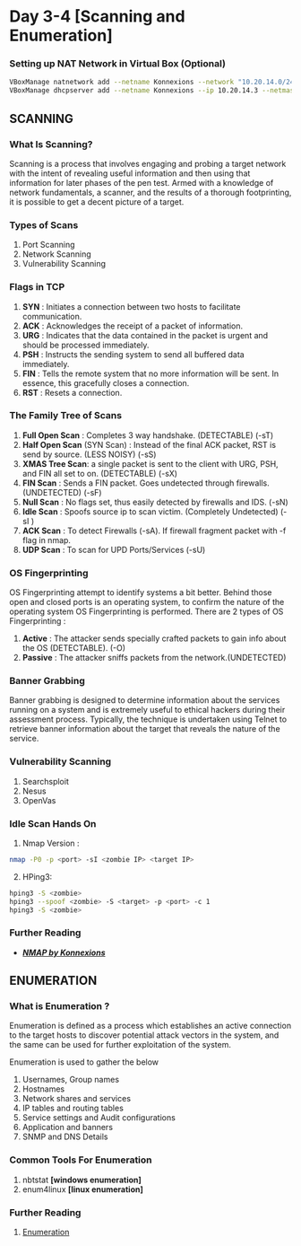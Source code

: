 # Day 3-4 [Scanning and Enumeration]

### Setting up NAT Network in Virtual Box (Optional)
```sh
VBoxManage natnetwork add --netname Konnexions --network "10.20.14.0/24" --enable
VBoxManage dhcpserver add --netname Konnexions --ip 10.20.14.3 --netmask 255.255.255.0 --lowerip 10.20.14.200 --upperip 10.20.14.250 --enable
```

## SCANNING

### What Is Scanning?

Scanning is a process that involves engaging and probing a target network with the intent
of revealing useful information and then using that information for later phases of the
pen test. Armed with a knowledge of network fundamentals, a scanner, and the results of
a thorough footprinting, it is possible to get a decent picture of a target.

### Types of Scans 

1. Port Scanning
2. Network Scanning
3. Vulnerability Scanning 

### Flags in TCP

1. **SYN** : Initiates a connection between two hosts to facilitate communication.
2. **ACK** : Acknowledges the receipt of a packet of information.
3. **URG** : Indicates that the data contained in the packet is urgent and should be processed immediately.
4. **PSH** : Instructs the sending system to send all buffered data immediately.
5. **FIN** : Tells the remote system that no more information will be sent. In essence, this gracefully closes a connection.
6. **RST** : Resets a connection.

### The Family Tree of Scans

1. **Full Open Scan** : Completes 3 way handshake. (DETECTABLE) (-sT)
2. **Half Open Scan** (SYN Scan) : Instead of the final ACK packet, RST is send by source. (LESS NOISY) (-sS)
3. **XMAS Tree Scan**: a single packet is sent to the client with URG, PSH, and FIN all set to on. (DETECTABLE) (-sX)
4. **FIN Scan** :  Sends a FIN packet. Goes undetected through firewalls. (UNDETECTED) (-sF)
5. **Null Scan** : No flags set, thus easily detected by firewalls and IDS. (-sN)
6. **Idle Scan** : Spoofs source ip to scan victim. (Completely Undetected) (-sI <spoof> <target>)
7. **ACK Scan** : To detect Firewalls (-sA). If firewall fragment packet with -f flag in  nmap.
8. **UDP Scan** : To scan for UPD Ports/Services (-sU)

### OS Fingerprinting

OS Fingerprinting attempt to identify systems a bit better. Behind those open and closed ports is an operating system, to confirm the nature of the operating system OS Fingerprinting is performed. There are 2 types of OS Fingerprinting :
1. **Active** : The attacker sends specially crafted packets to gain info about the OS (DETECTABLE). (-O)
2. **Passive** : The attacker sniffs packets from the network.(UNDETECTED)

### Banner Grabbing

Banner grabbing is designed to determine information about the services running on a
system and is extremely useful to ethical hackers during their assessment process.
Typically, the technique is undertaken using Telnet to retrieve banner information about
the target that reveals the nature of the service.

### Vulnerability Scanning

1. Searchsploit
2. Nesus
3. OpenVas

### Idle Scan Hands On

1. Nmap Version :
```sh
nmap -P0 -p <port> -sI <zombie IP> <target IP>
```
2. HPing3: 
```sh
hping3 -S <zombie> 
hping3 --spoof <zombie> -S <target> -p <port> -c 1
hping3 -S <zombie>
```

### Further Reading

* **_[NMAP by Konnexions](https://github.com/dexter-11/Konnexions-2020/blob/master/Day%203-4/Nmap.md)_**

## ENUMERATION

### What is Enumeration ?

Enumeration is defined as a process which establishes an active connection to the target hosts to discover potential attack vectors in the system, and the same can be used for further exploitation of the system.

Enumeration is used to gather the below

1. Usernames, Group names
2. Hostnames
3. Network shares and services
4. IP tables and routing tables
5. Service settings and Audit configurations
6. Application and banners
7. SNMP and DNS Details

### Common Tools For Enumeration

1. nbtstat **[windows enumeration]**
2. enum4linux **[linux enumeration]**

### Further Reading

1. [Enumeration](https://resources.infosecinstitute.com/what-is-enumeration/)

